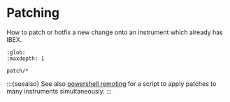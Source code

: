 # Patching

How to patch or hotfix a new change onto an instrument which already has IBEX.

```{toctree}
:glob:
:maxdepth: 1

patch/*
```

:::{seealso}
See also [powershell remoting](/systems/inst_control/PS-Remote) for a script to apply patches to many instruments simultaneously.
:::
